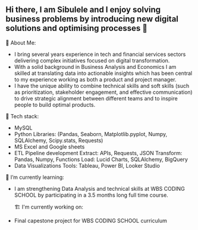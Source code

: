 ## Hi there, I am Sibulele and I enjoy solving business problems by  introducing new digital solutions and optimising processes 👋

 🎯 About Me: 

- I bring several years experience in tech and financial services sectors delivering complex initiatives focused on digital transformation. 
- With a solid background in Business Analysis and Economics I am skilled at translating  data into actionable insights which has been central to my experience working as both a product and project manager.
- I have the unique ability to  combine technical skills and soft skills (such as prioritization, stakeholder engagement, and effective communication)  to drive strategic alignment between different teams and  to inspire people to build optimal products. 

🔧 Tech stack: 

- MySQL 
- Python 
  Libraries: (Pandas, Seaborn, Matplotlib.pyplot, Numpy, SQLAlchemy, Scipy.stats, Requests)
- MS Excel and Google sheets 
- ETL Pipeline development 
  Extract: APIs, Requests, JSON
  Transform: Pandas, Numpy, Functions
  Load: Lucid Charts, SQLAlchemy, BigQuery
- Data Visualizations
  Tools: Tableau, Power BI,  Looker Studio

 🌱 I’m currently learning: 
- I am strengthening Data Analysis and  technical skills at WBS CODING SCHOOL by participating in a 3.5 months long full time course. 

  🏗 I'm currently working on: 
- Final capestone project for WBS CODING SCHOOL curriculum 

